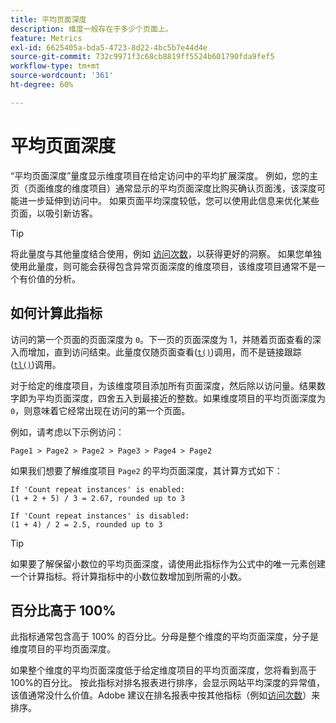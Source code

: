 ```yaml
---
title: 平均页面深度
description: 维度一般存在于多少个页面上。
feature: Metrics
exl-id: 6625405a-bda5-4723-8d22-4bc5b7e44d4e
source-git-commit: 732c9971f3c68cb8819ff5524b601790fda9fef5
workflow-type: tm+mt
source-wordcount: '361'
ht-degree: 60%

---
```


# 平均页面深度

“平均页面深度”量度显示维度项目在给定访问中的平均扩展深度。 例如，您的主页（页面维度的维度项目）通常显示的平均页面深度比购买确认页面浅，该深度可能进一步延伸到访问中。 如果页面平均深度较低，您可以使用此信息来优化某些页面，以吸引新访客。

>[!TIP]
>
>将此量度与其他量度结合使用，例如 [访问次数](visits.md)，以获得更好的洞察。 如果您单独使用此量度，则可能会获得包含异常页面深度的维度项目，该维度项目通常不是一个有价值的分析。

## 如何计算此指标

访问的第一个页面的页面深度为 `0`。下一页的页面深度为 1，并随着页面查看的深入而增加，直到访问结束。此量度仅随页面查看([`t()`](/help/implement/vars/functions/t-method.md))调用，而不是链接跟踪([`tl()`](/help/implement/vars/functions/tl-method.md))调用。

对于给定的维度项目，为该维度项目添加所有页面深度，然后除以访问量。结果数字即为平均页面深度，四舍五入到最接近的整数。如果维度项目的平均页面深度为 `0`，则意味着它经常出现在访问的第一个页面。

例如，请考虑以下示例访问：

```text
Page1 > Page2 > Page2 > Page3 > Page4 > Page2
```

如果我们想要了解维度项目 `Page2` 的平均页面深度，其计算方式如下：

```text
If 'Count repeat instances' is enabled:
(1 + 2 + 5) / 3 = 2.67, rounded up to 3

If 'Count repeat instances' is disabled:
(1 + 4) / 2 = 2.5, rounded up to 3
```

>[!TIP]
>
>如果要了解保留小数位的平均页面深度，请使用此指标作为公式中的唯一元素创建一个计算指标。将计算指标中的小数位数增加到所需的小数。

## 百分比高于 100%

此指标通常包含高于 100% 的百分比。分母是整个维度的平均页面深度，分子是维度项目的平均页面深度。

如果整个维度的平均页面深度低于给定维度项目的平均页面深度，您将看到高于100%的百分比。 按此指标对排名报表进行排序，会显示网站平均深度的异常值，该值通常没什么价值。Adobe 建议在排名报表中按其他指标（例如[访问次数](visits.md)）来排序。
